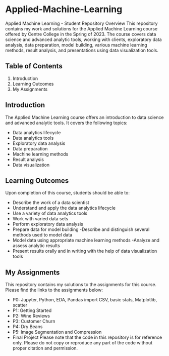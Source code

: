 # Applied-Machine-Learning

Applied Machine Learning - Student Repository
Overview
This repository contains my work and solutions for the Applied Machine Learning course offered by Centre College in the Spring of 2023. The course covers data science and advanced analytic tools, working with clients, exploratory data analysis, data preparation, model building, various machine learning methods, result analysis, and presentations using data visualization tools.

## Table of Contents
1. Introduction
2. Learning Outcomes
3. My Assignments

## Introduction
The Applied Machine Learning course offers an introduction to data science and advanced analytic tools. It covers the following topics:

- Data analytics lifecycle
- Data analytics tools
- Exploratory data analysis
- Data preparation
- Machine learning methods
- Result analysis
- Data visualization

## Learning Outcomes
Upon completion of this course, students should be able to:

- Describe the work of a data scientist
- Understand and apply the data analytics lifecycle
- Use a variety of data analytics tools
- Work with varied data sets
- Perform exploratory data analysis
- Prepare data for model building
-Describe and distinguish several methods used to model data
- Model data using appropriate machine learning methods
-Analyze and assess analytic results
- Present results orally and in writing with the help of data visualization tools

## My Assignments
This repository contains my solutions to the assignments for this course. Please find the links to the assignments below:

- P0: Jupyter, Python, EDA, Pandas import CSV, basic stats, Matplotlib, scatter
- P1: Getting Started
- P2: Wine Reviews
- P3: Customer Churn
- P4: Dry Beans
- P5: Image Segmentation and Compression
- Final Project
Please note that the code in this repository is for reference only. Please do not copy or reproduce any part of the code without proper citation and permission.
